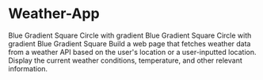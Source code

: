 # Weather-App
Blue Gradient Square Circle with gradient Blue Gradient Square Circle with gradient Blue Gradient Square Build a web page that fetches weather data from a weather API based on the user's location or a user-inputted location. Display the current weather conditions, temperature, and other relevant information.
